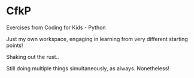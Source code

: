 # CfkP
Exercises from Coding for Kids - Python

Just my own workspace, engaging in learning from very different starting points!

Shaking out the rust..

Still doing multiple things simultaneously, as always. Nonetheless!
